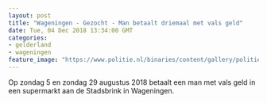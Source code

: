 ```yaml
---
layout: post
title: "Wageningen - Gezocht - Man betaalt driemaal met vals geld"
date: Tue, 04 Dec 2018 13:34:00 GMT
categories: 
- gelderland 
- wageningen 
feature_image: "https://www.politie.nl/binaries/content/gallery/politie/gezocht/verdachten/2018/december/02-on/2018355300-1.jpg"
---
```


Op zondag 5 en zondag 29 augustus 2018 betaalt een man met vals geld in een supermarkt aan de Stadsbrink in Wageningen.
